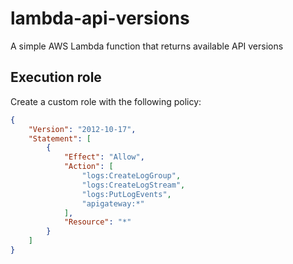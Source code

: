 # lambda-api-versions
A simple AWS Lambda function that returns available API versions

## Execution role

Create a custom role with the following policy:

```json
{
    "Version": "2012-10-17",
    "Statement": [
        {
            "Effect": "Allow",
            "Action": [
                "logs:CreateLogGroup",
                "logs:CreateLogStream",
                "logs:PutLogEvents",
                "apigateway:*"
            ],
            "Resource": "*"
        }
    ]
}
```
